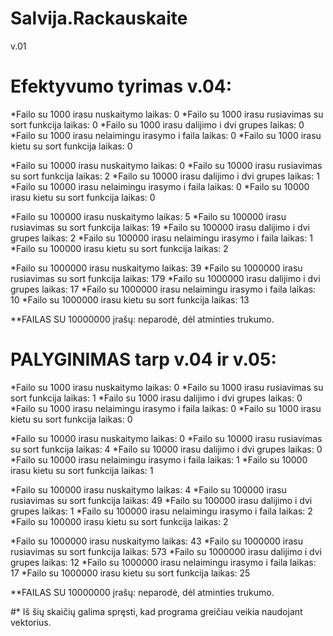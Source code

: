 # Salvija.Rackauskaite
v.01

# Efektyvumo tyrimas v.04:

*Failo su 1000 irasu nuskaitymo laikas: 0
*Failo su 1000 irasu rusiavimas su sort funkcija laikas: 0
*Failo su 1000 irasu dalijimo i dvi grupes laikas: 0
*Failo su 1000 irasu nelaimingu irasymo i faila laikas: 0
*Failo su 1000 irasu kietu su sort funkcija laikas: 0


*Failo su 10000 irasu nuskaitymo laikas: 0
*Failo su 10000 irasu rusiavimas su sort funkcija laikas: 2
*Failo su 10000 irasu dalijimo i dvi grupes laikas: 1
*Failo su 10000 irasu nelaimingu irasymo i faila laikas: 0
*Failo su 10000 irasu kietu su sort funkcija laikas: 0


*Failo su 100000 irasu nuskaitymo laikas: 5
*Failo su 100000 irasu rusiavimas su sort funkcija laikas: 19
*Failo su 100000 irasu dalijimo i dvi grupes laikas: 2
*Failo su 100000 irasu nelaimingu irasymo i faila laikas: 1
*Failo su 100000 irasu kietu su sort funkcija laikas: 2


*Failo su 1000000 irasu nuskaitymo laikas: 39
*Failo su 1000000 irasu rusiavimas su sort funkcija laikas: 179
*Failo su 1000000 irasu dalijimo i dvi grupes laikas: 17
*Failo su 1000000 irasu nelaimingu irasymo i faila laikas: 10
*Failo su 1000000 irasu kietu su sort funkcija laikas: 13

**FAILAS SU 10000000 įrašų: neparodė, dėl atminties trukumo.

# PALYGINIMAS tarp v.04 ir v.05:

*Failo su 1000 irasu nuskaitymo laikas: 0
*Failo su 1000 irasu rusiavimas su sort funkcija laikas: 1
*Failo su 1000 irasu dalijimo i dvi grupes laikas: 0
*Failo su 1000 irasu nelaimingu irasymo i faila laikas: 0
*Failo su 1000 irasu kietu su sort funkcija laikas: 0


*Failo su 10000 irasu nuskaitymo laikas: 0
*Failo su 10000 irasu rusiavimas su sort funkcija laikas: 4
*Failo su 10000 irasu dalijimo i dvi grupes laikas: 0
*Failo su 10000 irasu nelaimingu irasymo i faila laikas: 1
*Failo su 10000 irasu kietu su sort funkcija laikas: 1


*Failo su 100000 irasu nuskaitymo laikas: 4
*Failo su 100000 irasu rusiavimas su sort funkcija laikas: 49
*Failo su 100000 irasu dalijimo i dvi grupes laikas: 1
*Failo su 100000 irasu nelaimingu irasymo i faila laikas: 2
*Failo su 100000 irasu kietu su sort funkcija laikas: 2


*Failo su 1000000 irasu nuskaitymo laikas: 43
*Failo su 1000000 irasu rusiavimas su sort funkcija laikas: 573
*Failo su 1000000 irasu dalijimo i dvi grupes laikas: 12
*Failo su 1000000 irasu nelaimingu irasymo i faila laikas: 17
*Failo su 1000000 irasu kietu su sort funkcija laikas: 25

**FAILAS SU 10000000 įrašų: neparodė, dėl atminties trukumo.

#* Iš šių skaičių galima spręsti, kad programa greičiau veikia naudojant vektorius.
